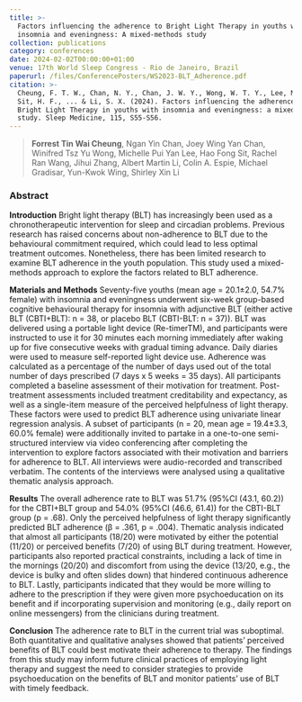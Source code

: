 ```yaml
---
title: >-
  Factors influencing the adherence to Bright Light Therapy in youths with
  insomnia and eveningness: A mixed-methods study
collection: publications
category: conferences
date: 2024-02-02T00:00:00+01:00
venue: 17th World Sleep Congress - Rio de Janeiro, Brazil
paperurl: /files/ConferencePosters/WS2023-BLT_Adherence.pdf
citation: >-
  Cheung, F. T. W., Chan, N. Y., Chan, J. W. Y., Wong, W. T. Y., Lee, M. P. Y.,
  Sit, H. F., ... & Li, S. X. (2024). Factors influencing the adherence to
  Bright Light Therapy in youths with insomnia and eveningness: a mixed-methods
  study. Sleep Medicine, 115, S55-S56.
---
```

> **Forrest Tin Wai Cheung**, Ngan Yin Chan, Joey Wing Yan Chan, Winifred Tsz Yu Wong, Michelle Pui Yan Lee, Hao Fong Sit, Rachel Ran Wang, Jihui Zhang, Albert Martin Li, Colin A. Espie, Michael Gradisar, Yun-Kwok Wing, Shirley Xin Li

### Abstract

**Introduction** Bright light therapy (BLT) has increasingly been used as a chronotherapeutic intervention for sleep and circadian problems. Previous research has raised concerns about non-adherence to BLT due to the behavioural commitment required, which could lead to less optimal treatment outcomes. Nonetheless, there has been limited research to examine BLT adherence in the youth population. This study used a mixed-methods approach to explore the factors related to BLT adherence.

**Materials and Methods** Seventy-five youths (mean age = 20.1±2.0, 54.7% female) with insomnia and eveningness underwent six-week group-based cognitive behavioural therapy for insomnia with adjunctive BLT (either active BLT (CBTI+BLT): n = 38, or placebo BLT (CBTI-BLT: n = 37)). BLT was delivered using a portable light device (Re-timerTM), and participants were instructed to use it for 30 minutes each morning immediately after waking up for five consecutive weeks with gradual timing advance. Daily diaries were used to measure self-reported light device use. Adherence was calculated as a percentage of the number of days used out of the total number of days prescribed (7 days x 5 weeks = 35 days). All participants completed a baseline assessment of their motivation for treatment. Post-treatment assessments included treatment creditability and expectancy, as well as a single-item measure of the perceived helpfulness of light therapy. These factors were used to predict BLT adherence using univariate linear regression analysis. A subset of participants (n = 20, mean age = 19.4±3.3, 60.0% female) were additionally invited to partake in a one-to-one semi-structured interview via video conferencing after completing the intervention to explore factors associated with their motivation and barriers for adherence to BLT. All interviews were audio-recorded and transcribed verbatim. The contents of the interviews were analysed using a qualitative thematic analysis approach.

**Results** The overall adherence rate to BLT was 51.7% (95%CI (43.1, 60.2)) for the CBTI+BLT group and 54.0% (95%CI (46.6, 61.4)) for the CBTI-BLT group (p = .68). Only the perceived helpfulness of light therapy significantly predicted BLT adherence (β = .361, p = .004). Thematic analysis indicated that almost all participants (18/20) were motivated by either the potential (11/20) or perceived benefits (7/20) of using BLT during treatment. However, participants also reported practical constraints, including a lack of time in the mornings (20/20) and discomfort from using the device (13/20, e.g., the device is bulky and often slides down) that hindered continuous adherence to BLT.  Lastly, participants indicated that they would be more willing to adhere to the prescription if they were given more psychoeducation on its benefit and if incorporating supervision and monitoring (e.g., daily report on online messengers) from the clinicians during treatment.

**Conclusion** The adherence rate to BLT in the current trial was suboptimal. Both quantitative and qualitative analyses showed that patients’ perceived benefits of BLT could best motivate their adherence to therapy. The findings from this study may inform future clinical practices of employing light therapy and suggest the need to consider strategies to provide psychoeducation on the benefits of BLT and monitor patients’ use of BLT with timely feedback.